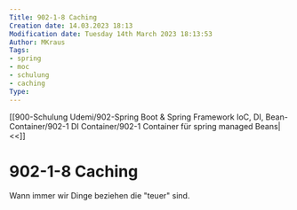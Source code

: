 ```yaml
---
Title: 902-1-8 Caching
Creation date: 14.03.2023 18:13
Modification date: Tuesday 14th March 2023 18:13:53
Author: MKraus
Tags: 
- spring
- moc 
- schulung
- caching
Type:
---
```

[[900-Schulung Udemi/902-Spring Boot & Spring Framework IoC, DI, Bean-Container/902-1 DI Container/902-1 Container für spring managed Beans|<<]]

# 902-1-8 Caching 

Wann immer wir Dinge beziehen die "teuer" sind.